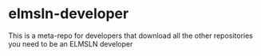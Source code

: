 elmsln-developer
================

This is a meta-repo for developers that download all the other repositories you need to be an ELMSLN developer
